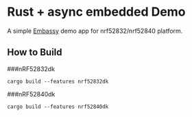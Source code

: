 # Rust + async embedded Demo

A simple [Embassy](https://github.com/embassy-rs/embassy) demo app for nrf52832/nrf52840 platform.


## How to Build

###nRF52832dk

``` console
cargo build --features nrf52832dk
```

###nRF52840dk

``` console
cargo build --features nrf52840dk
```

